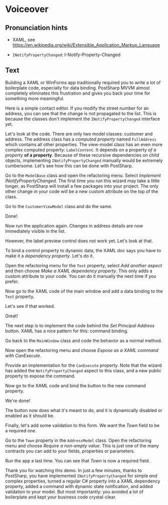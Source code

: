 # Voiceover

## Pronunciation hints

* XAML, see https://en.wikipedia.org/wiki/Extensible_Application_Markup_Language

* `INotifyPropertyChanged`: I-Notify-Property-Changed

## Text

Building a XAML or WinForms app traditionally required you to write a lot of boilerplate code, especially for data binding. PostSharp MVVM almost completely eliminates this frustration and gives you back your time for something more meaningful.

Here is a simple contact editor. If you modify the street number for an address, you can see that the change is not propagated to the list. This is because the classes don't implement the `INotifyPropertyChanged` interface yet. 

Let's look at the code. There are only two model classes: customer and address. The address class has a _computed property_ named `FullAddress` which contains all other properties. The view-model class has an even more complex computed property: `LabelContent`. It depends on a property _of a property_ **of a property**. Because of these recursive dependencies on child objects, implementing `INotifyPropertyChanged` manually would be extremely cumbersome. Let's see how this can be done with PostSharp.

Go to the `ModelBase` class and open the refactoring menu. Select _Implement INotifyPropertyChanged_. The first time you run this wizard may take a little longer, as PostSharp will install a few packages into your project. The only other change in your code will be a new custom attribute on the top of the class.

Go to the `CustomerViewModel` class and do the same.

Done! 

Now run the application again. Changes in address details are now immediately visible in the list.

However, the label preview control does not work yet. Let's look at that.

To bind a control property to dynamic data, the XAML doc says you have to make it a _dependency property_. Let's do it.

Open the refactoring menu for the `Text` property, select _Add another aspect_ and then choose _Make a XAML dependency property_. This only adds a custom attribute to your code. You can do it manually the next time if you prefer.

Now go to the XAML code of the main window and add a data binding to the `Text` property.

Let's see if that worked.

Great!

The next step is to implement the code behind the _Set Principal Address_ button. XAML has a nice pattern for this: command binding.

Go back to the `MainWindow` class and code the behavior as a normal method.

Now open the refactoring menu and choose _Expose as a XAML command with CanExecute_. 

Provide an implementation for the `CanExecute` property. Note that the wizard has added the `NotifyPropertyChanged` aspect to this class,
and a new public property to expose the command.

Now go to the XAML code and bind the button to the new command property.

We're done!

The button now does what it's meant to do, and it is dynamically disabled or enabled as it should be.

Finally,  let's  add some validation to this form. We want the _Town_ field to be a required one.

Go to the `Town` property in the `AddressModel` class. Open the refactoring menu and choose _Require a non-empty value_. This is just one of the many contracts you can add to your fields, properties
or parameters.

Run the app a last time. You can see that _Town_ is now a required field.

Thank you for watching this demo. In just a few minutes, thanks to PostSharp, you have implemented `INotifyPropertyChanged` for simple _and_ complex properties, turned a regular C# property into
a XAML dependency property, added a command with dynamic state notification, and added validation to your model. But most importantly: you avoided a lot of boilerplate and kept your business code crystal-clear.
